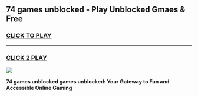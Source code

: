 
## 74 games unblocked - Play Unblocked Gmaes & Free
<h3>
<a href="https://premium.freeplayer.one?title=74_games_unblocked&ref=19F">CLICK TO PLAY</a></h3>
<hr>

<h3>
<a href="https://premium.freeplayer.one?title=74_games_unblocked&ref=19F">CLICK 2 PLAY</a>
  
</h3>

<a href="https://premium.freeplayer.one?title=74_games_unblocked&ref=19F/"><img src="https://clearcache.store/games.png"></a>


**74 games unblocked games unblocked: Your Gateway to Fun and Accessible Online Gaming**

